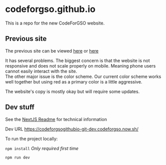 # codeforgso.github.io

This is a repo for the new CodeForGSO website.

## Previous site

The previous site can be viewed [here](https://codeforgso.github.io/codeforgreensboro.org) or [here](https://codeforgreenbsoro.org)

It has several problems. The biggest concern is that the website is not responsive and does not scale properly on mobile. Meaning phone users cannot easily interact with the site.  
The other major issue is the color scheme. Our current color scheme works well together but using red as a primary color is a little aggressive.

The website's copy is mostly okay but will require some updates.

## Dev stuff

See the [NextJS Readme](./NEXT_README.md) for technical information

Dev URL https://codeforgsogithubio-git-dev.codeforgso.now.sh/

To run the project locally:


`npm install` *Only required first time*

`npm run dev`